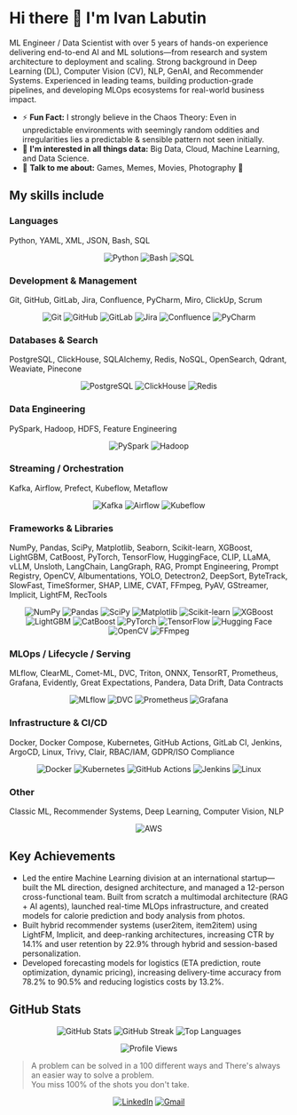 # Hi there 👋 I'm Ivan Labutin

ML Engineer / Data Scientist with over 5 years of hands-on experience delivering end-to-end AI and ML solutions—from research and system architecture to deployment and scaling. Strong background in Deep Learning (DL), Computer Vision (CV), NLP, GenAI, and Recommender Systems. Experienced in leading teams, building production-grade pipelines, and developing MLOps ecosystems for real-world business impact.

- ⚡ **Fun Fact:** I strongly believe in the Chaos Theory: Even in unpredictable environments with seemingly random oddities and irregularities lies a predictable & sensible pattern not seen initially.
- 🌟 **I'm interested in all things data:** Big Data, Cloud, Machine Learning, and Data Science.
- 💬 **Talk to me about:** Games, Memes, Movies, Photography 📸

## My skills include

### Languages
Python, YAML, XML, JSON, Bash, SQL

<p align="center">
  <img src="https://img.shields.io/badge/Python-3776AB?style=for-the-badge&logo=python&logoColor=white" alt="Python" />
  <img src="https://img.shields.io/badge/Bash-4EAA25?style=for-the-badge&logo=gnu-bash&logoColor=white" alt="Bash" />
  <img src="https://img.shields.io/badge/SQL-4479A1?style=for-the-badge&logo=postgresql&logoColor=white" alt="SQL" />
</p>

### Development & Management
Git, GitHub, GitLab, Jira, Confluence, PyCharm, Miro, ClickUp, Scrum

<p align="center">
  <img src="https://img.shields.io/badge/Git-F05032?style=for-the-badge&logo=git&logoColor=white" alt="Git" />
  <img src="https://img.shields.io/badge/GitHub-181717?style=for-the-badge&logo=github&logoColor=white" alt="GitHub" />
  <img src="https://img.shields.io/badge/GitLab-FCA121?style=for-the-badge&logo=gitlab&logoColor=white" alt="GitLab" />
  <img src="https://img.shields.io/badge/Jira-0052CC?style=for-the-badge&logo=jira&logoColor=white" alt="Jira" />
  <img src="https://img.shields.io/badge/Confluence-172B4D?style=for-the-badge&logo=confluence&logoColor=white" alt="Confluence" />
  <img src="https://img.shields.io/badge/PyCharm-000000?style=for-the-badge&logo=pycharm&logoColor=white" alt="PyCharm" />
</p>

### Databases & Search
PostgreSQL, ClickHouse, SQLAlchemy, Redis, NoSQL, OpenSearch, Qdrant, Weaviate, Pinecone

<p align="center">
  <img src="https://img.shields.io/badge/PostgreSQL-316192?style=for-the-badge&logo=postgresql&logoColor=white" alt="PostgreSQL" />
  <img src="https://img.shields.io/badge/ClickHouse-FFD21E?style=for-the-badge&logo=clickhouse&logoColor=black" alt="ClickHouse" />
  <img src="https://img.shields.io/badge/Redis-DC382D?style=for-the-badge&logo=redis&logoColor=white" alt="Redis" />
</p>

### Data Engineering
PySpark, Hadoop, HDFS, Feature Engineering

<p align="center">
  <img src="https://img.shields.io/badge/Apache%20Spark-FFFFFF?style=for-the-badge&logo=apachespark&logoColor=E25A1C" alt="PySpark" />
  <img src="https://img.shields.io/badge/Hadoop-66CCFF?style=for-the-badge&logo=apachehadoop&logoColor=black" alt="Hadoop" />
</p>

### Streaming / Orchestration
Kafka, Airflow, Prefect, Kubeflow, Metaflow

<p align="center">
  <img src="https://img.shields.io/badge/Apache%20Kafka-231F20?style=for-the-badge&logo=apachekafka&logoColor=white" alt="Kafka" />
  <img src="https://img.shields.io/badge/Apache%20Airflow-017CEE?style=for-the-badge&logo=apacheairflow&logoColor=white" alt="Airflow" />
  <img src="https://img.shields.io/badge/Kubeflow-326CE5?style=for-the-badge&logo=kubeflow&logoColor=white" alt="Kubeflow" />
</p>

### Frameworks & Libraries
NumPy, Pandas, SciPy, Matplotlib, Seaborn, Scikit-learn, XGBoost, LightGBM, CatBoost, PyTorch, TensorFlow, HuggingFace, CLIP, LLaMA, vLLM, Unsloth, LangChain, LangGraph, RAG, Prompt Engineering, Prompt Registry, OpenCV, Albumentations, YOLO, Detectron2, DeepSort, ByteTrack, SlowFast, TimeSformer, SHAP, LIME, CVAT, FFmpeg, PyAV, GStreamer, Implicit, LightFM, RecTools

<p align="center">
  <img src="https://img.shields.io/badge/NumPy-013243?style=for-the-badge&logo=numpy&logoColor=white" alt="NumPy" />
  <img src="https://img.shields.io/badge/Pandas-150458?style=for-the-badge&logo=pandas&logoColor=white" alt="Pandas" />
  <img src="https://img.shields.io/badge/SciPy-8CAAE6?style=for-the-badge&logo=scipy&logoColor=white" alt="SciPy" />
  <img src="https://img.shields.io/badge/Matplotlib-11557C?style=for-the-badge&logo=matplotlib&logoColor=white" alt="Matplotlib" />
  <img src="https://img.shields.io/badge/Scikit%20Learn-F7931E?style=for-the-badge&logo=scikit-learn&logoColor=white" alt="Scikit-learn" />
  <img src="https://img.shields.io/badge/XGBoost-FF9900?style=for-the-badge&logo=xgboost&logoColor=white" alt="XGBoost" />
  <img src="https://img.shields.io/badge/LightGBM-FFFFFF?style=for-the-badge&logo=lightgbm&logoColor=black" alt="LightGBM" />
  <img src="https://img.shields.io/badge/CatBoost-000000?style=for-the-badge&logo=catboost&logoColor=white" alt="CatBoost" />
  <img src="https://img.shields.io/badge/PyTorch-EE4C2C?style=for-the-badge&logo=pytorch&logoColor=white" alt="PyTorch" />
  <img src="https://img.shields.io/badge/TensorFlow-FF6F00?style=for-the-badge&logo=tensorflow&logoColor=white" alt="TensorFlow" />
  <img src="https://img.shields.io/badge/Hugging%20Face-FFD21E?style=for-the-badge&logo=huggingface&logoColor=black" alt="Hugging Face" />
  <img src="https://img.shields.io/badge/OpenCV-5C3EE8?style=for-the-badge&logo=opencv&logoColor=white" alt="OpenCV" />
  <img src="https://img.shields.io/badge/FFmpeg-007808?style=for-the-badge&logo=ffmpeg&logoColor=white" alt="FFmpeg" />
</p>

### MLOps / Lifecycle / Serving
MLflow, ClearML, Comet-ML, DVC, Triton, ONNX, TensorRT, Prometheus, Grafana, Evidently, Great Expectations, Pandera, Data Drift, Data Contracts

<p align="center">
  <img src="https://img.shields.io/badge/MLflow-0194E2?style=for-the-badge&logo=mlflow&logoColor=white" alt="MLflow" />
  <img src="https://img.shields.io/badge/DVC-945DD6?style=for-the-badge&logo=iterative&logoColor=white" alt="DVC" />
  <img src="https://img.shields.io/badge/Prometheus-E6522C?style=for-the-badge&logo=prometheus&logoColor=white" alt="Prometheus" />
  <img src="https://img.shields.io/badge/Grafana-F2F4F9?style=for-the-badge&logo=grafana&logoColor=orange" alt="Grafana" />
</p>

### Infrastructure & CI/CD
Docker, Docker Compose, Kubernetes, GitHub Actions, GitLab CI, Jenkins, ArgoCD, Linux, Trivy, Clair, RBAC/IAM, GDPR/ISO Compliance

<p align="center">
  <img src="https://img.shields.io/badge/Docker-2496ED?style=for-the-badge&logo=docker&logoColor=white" alt="Docker" />
  <img src="https://img.shields.io/badge/Kubernetes-326CE5?style=for-the-badge&logo=kubernetes&logoColor=white" alt="Kubernetes" />
  <img src="https://img.shields.io/badge/GitHub%20Actions-2088FF?style=for-the-badge&logo=github-actions&logoColor=white" alt="GitHub Actions" />
  <img src="https://img.shields.io/badge/Jenkins-D24939?style=for-the-badge&logo=jenkins&logoColor=white" alt="Jenkins" />
  <img src="https://img.shields.io/badge/Linux-FCC624?style=for-the-badge&logo=linux&logoColor=black" alt="Linux" />
</p>

### Other
Classic ML, Recommender Systems, Deep Learning, Computer Vision, NLP

<p align="center">
  <img src="https://img.shields.io/badge/AWS-232F3E?style=for-the-badge&logo=amazon-aws&logoColor=white" alt="AWS" />
</p>

## Key Achievements
- Led the entire Machine Learning division at an international startup—built the ML direction, designed architecture, and managed a 12-person cross-functional team. Built from scratch a multimodal architecture (RAG + AI agents), launched real-time MLOps infrastructure, and created models for calorie prediction and body analysis from photos.
- Built hybrid recommender systems (user2item, item2item) using LightFM, Implicit, and deep-ranking architectures, increasing CTR by 14.1% and user retention by 22.9% through hybrid and session-based personalization.
- Developed forecasting models for logistics (ETA prediction, route optimization, dynamic pricing), increasing delivery-time accuracy from 78.2% to 90.5% and reducing logistics costs by 13.2%.

## GitHub Stats
<p align="center">
  <img src="https://github-readme-stats.vercel.app/api?username=Ivan-Labutin571&theme=dracula&hide_border=true&include_all_commits=true&count_private=true" alt="GitHub Stats" />
  <img src="https://github-readme-streak-stats.herokuapp.com/?user=Ivan-Labutin571&theme=dracula&hide_border=true" alt="GitHub Streak" />
  <img src="https://github-readme-stats.vercel.app/api/top-langs/?username=Ivan-Labutin571&theme=dracula&hide_border=true&include_all_commits=true&count_private=true&layout=compact" alt="Top Languages" />
</p>

<p align="center">
  <img src="https://komarev.com/ghpvc/?username=Ivan-Labutin571&label=Profile%20views&color=0e75b6&style=flat" alt="Profile Views" />
</p>

> A problem can be solved in a 100 different ways and There's always an easier way to solve a problem.  
> You miss 100% of the shots you don't take.

<p align="center">
  <a href="https://www.linkedin.com/in/ivan-labutin-731814394/"><img src="https://img.shields.io/badge/LinkedIn-0077B5?style=for-the-badge&logo=linkedin&logoColor=white" alt="LinkedIn"></a>
  <a href="mailto:i.labutin571@gmail.com"><img src="https://img.shields.io/badge/Gmail-D14836?style=for-the-badge&logo=gmail&logoColor=white" alt="Gmail"></a>
</p>

